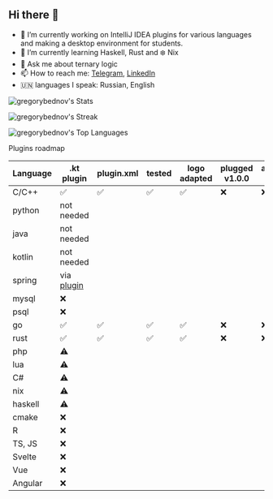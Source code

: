 ## Hi there 👋


- 🔭 I’m currently working on IntelliJ IDEA plugins for various languages and making a desktop environment for students.
- 🌱 I’m currently learning Haskell, Rust and ❄️ Nix 
- 💬 Ask me about ternary logic
- 📫 How to reach me: [Telegram](t.me/etzelhun), [LinkedIn](www.linkedin.com/in/григорий-беднов-14101a201)
- 🇺🇳 languages I speak: Russian, English

![gregorybednov's Stats](https://github-readme-stats.vercel.app/api?username=gregorybednov&theme=dracula&show_icons=true&hide_border=true&count_private=true)

![gregorybednov's Streak](https://github-readme-streak-stats.herokuapp.com/?user=gregorybednov&theme=dracula&hide_border=true)

![gregorybednov's Top Languages](https://github-readme-stats.vercel.app/api/top-langs/?username=gregorybednov&theme=dracula&show_icons=true&hide_border=true&layout=compact)

Plugins roadmap

Language | .kt plugin | plugin.xml | tested | logo adapted | plugged v1.0.0 | autosurrounding () {} "" '' 
--- | --- | --- | --- | --- | --- | ---
C/C++ | ✅ | ✅  | ✅  | ✅ | ❌ | ❌
python | not needed
java | not needed
kotlin | not needed
spring | via [plugin](https://explyt.com/download)
mysql | ❌
psql | ❌
go | ✅ | ✅  | ✅  | ✅ | ❌ | ❌
rust | ✅ | ✅  | ✅  | ✅ | ❌ | ❌
php | ⚠️
lua | ⚠️
C# | ⚠️
nix | ⚠️
haskell | ⚠️
cmake | ❌
R | ❌
TS, JS | ❌
Svelte | ❌
Vue | ❌
Angular | ❌

